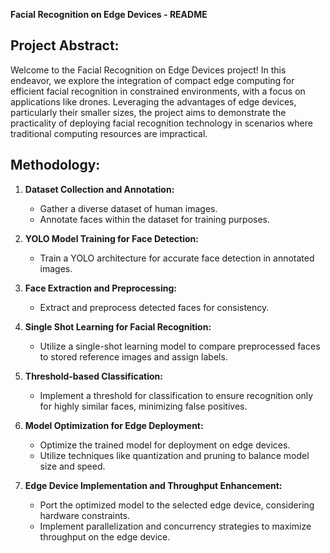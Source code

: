 **Facial Recognition on Edge Devices - README**

**Project Abstract:**
---------------------

Welcome to the Facial Recognition on Edge Devices project! In this endeavor, we explore the integration of compact edge computing for efficient facial recognition in constrained environments, with a focus on applications like drones. Leveraging the advantages of edge devices, particularly their smaller sizes, the project aims to demonstrate the practicality of deploying facial recognition technology in scenarios where traditional computing resources are impractical.

**Methodology:**
-----------------

1. **Dataset Collection and Annotation:**
   - Gather a diverse dataset of human images.
   - Annotate faces within the dataset for training purposes.

2. **YOLO Model Training for Face Detection:**
   - Train a YOLO architecture for accurate face detection in annotated images.

3. **Face Extraction and Preprocessing:**
   - Extract and preprocess detected faces for consistency.

4. **Single Shot Learning for Facial Recognition:**
   - Utilize a single-shot learning model to compare preprocessed faces to stored reference images and assign labels.

5. **Threshold-based Classification:**
   - Implement a threshold for classification to ensure recognition only for highly similar faces, minimizing false positives.

6. **Model Optimization for Edge Deployment:**
   - Optimize the trained model for deployment on edge devices.
   - Utilize techniques like quantization and pruning to balance model size and speed.

7. **Edge Device Implementation and Throughput Enhancement:**
   - Port the optimized model to the selected edge device, considering hardware constraints.
   - Implement parallelization and concurrency strategies to maximize throughput on the edge device.
